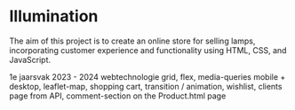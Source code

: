 # Illumination
The aim of this project is to create an online store for selling lamps, incorporating customer experience and functionality using HTML, CSS, and JavaScript.

1e jaarsvak 2023 - 2024 webtechnologie
grid, flex, media-queries mobile + desktop, leaflet-map, shopping cart, transition / animation, wishlist, clients page from API, comment-section on the Product.html page 
